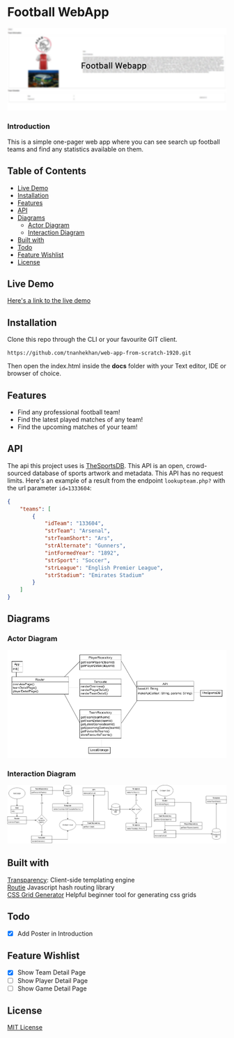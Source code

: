 # Football WebApp
![Poster](poster.png)
### Introduction
This is a simple one-pager web app where you can see search up football teams and find any statistics
available on them.

## Table of Contents
* [Live Demo](#Live-Demo)
* [Installation](#Installation)
* [Features](#Features)
* [API](#API)
* [Diagrams](#Diagrams)
    * [Actor Diagram](#Actor-Diagram)
    * [Interaction Diagram](#Interaction-Diagram)
* [Built with](#Built-with)
* [Todo](#Todo)
* [Feature Wishlist](#Feature-Wishlist)
* [License](#License)


## Live Demo
[Here's a link to the live demo](https://tnanhekhan.github.io/web-app-from-scratch-1920/)
## Installation
Clone this repo through the CLI or your favourite GIT client.
```
https://github.com/tnanhekhan/web-app-from-scratch-1920.git
```

Then open the index.html inside the **docs**
folder with your Text editor, IDE or browser of choice. 
## Features
* Find any professional football team!
* Find the latest played matches of any team!
* Find the upcoming matches of your team!
## API
The api this project uses is [TheSportsDB](https://www.thesportsdb.com/). This API is 
an open, crowd-sourced database of sports artwork and metadata. This API has no request limits.
Here's an example of a result from the endpoint  ```lookupteam.php?``` with the url parameter ```id=1333604```:
```json
{
    "teams": [
        {
            "idTeam": "133604",
            "strTeam": "Arsenal",
            "strTeamShort": "Ars",
            "strAlternate": "Gunners",
            "intFormedYear": "1892",
            "strSport": "Soccer",
            "strLeague": "English Premier League",
            "strStadium": "Emirates Stadium"
        }
    ]
}
```
## Diagrams
### Actor Diagram
![Action Diagram](ActorDiagram.png)
### Interaction Diagram
![Interaction Diagram](InteractionDiagram.png)

## Built with
[Transparency](https://github.com/leonidas/transparency): Client-side templating engine  
[Routie](http://projects.jga.me/routie/) Javascript hash routing library   
[CSS Grid Generator](https://cssgrid-generator.netlify.com/) Helpful beginner tool for generating css grids  

## Todo
- [x] Add Poster in Introduction
## Feature Wishlist
- [x] Show Team Detail Page
- [ ] Show Player Detail Page
- [ ] Show Game Detail Page
## License
[MIT License](https://opensource.org/licenses/MIT)
